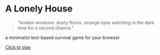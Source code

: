 # A Lonely House

> "broken windows. dusty floors. strange eyes watching in the dark. time for a second chance."

a minimalist text-based survival game for your browser

[Click to play](https://drakonkinst.github.io/cat-simulation/)

